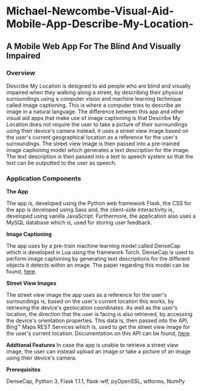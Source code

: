 # Michael-Newcombe-Visual-Aid-Mobile-App-Describe-My-Location-

## A Mobile Web App For The Blind And Visually Impaired

### Overview

Describe My Location is designed to aid people who are blind and visually impaired when they walking along a street, by describing their physical surroundings using a computer vision and machine learning technique called image captioning. This is where a computer tries to describe an image in a natural language. The difference between this app and other visual aid apps that make use of image captioning is that Describe My Location does not require the user to take a picture of their surroundings using their device's camera instead, it uses a street view image based on the user's current geographical location as a reference for the user's surroundings. The street view image is then passed into a pre-trained image captioning model which generates a text description for the image. The text description is then passed into a text to speech system so that the text can be outputted to the user as speech.

### Application Components

**The App**

The app is, developed using the Python web framework Flask, the
CSS for the app is developed using Sass and, the client-side interactivity is, developed using vanilla JavaScript. Furthermore, the application also uses a MySQL database which is, used for storing user feedback. 

**Image Captioning**

The app uses by a pre-train machine learning model called DenseCap which is developed in Lua using the framework Torch. DenseCap is used to perform image captioning by generating text descriptions for the different objects it detects within an image. The paper regarding this model can be found, [here](https://cs.stanford.edu/people/karpathy/densecap/). 
 
**Street View Images**

The street view image the app uses as a reference for the user's surroundings is, based on the user's current location this works, by retrieving the device's geolocation coordinates. As well as the user's location, the direction that the user is facing is also retrieved, by accessing the device's orientation properties. This data is, then passed into the API, Bing™ Maps REST Services which is, used to get the street view image for the user's current location. Documentation on this API can be found, [here](https://docs.microsoft.com/en-us/bingmaps/rest-services/).

**Addtional Features**
In case the app is unable to retrieve a street view image, the user can instead upload an image or take a picture of an image using their device's camera.

**Prerequisites**

DenseCap, Python 3, Flask 1.1.1, flask-wtf, pyOpenSSL, wtforms, NumPy
